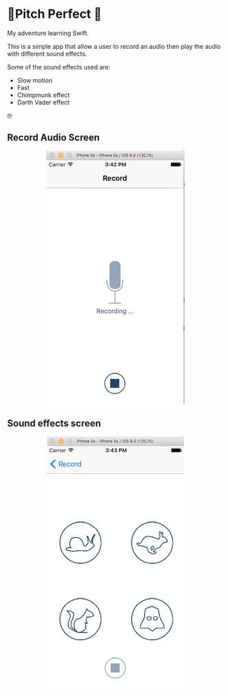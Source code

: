 🎤Pitch Perfect 🎤
=======================
My adventure learning Swift.

This is a simple app that allow a user to record an audio then play the audio with
different sound effects. 

Some of the sound effects used are:

* Slow motion
* Fast
* Chimpmunk effect
* Darth Vader effect

🤓

## Record Audio Screen

<p align="center">
<img src="https://github.com/kioko/pitch-perfect/blob/master/ScreenShots/Recording.png?raw=true" alt="Recording Result"/>
</p>

## Sound effects screen

<p align="center">
<img src="https://github.com/kioko/pitch-perfect/blob/master/ScreenShots/VoiceScreen.png?raw=true" alt="Sound Effects Screen"/>
</p>

